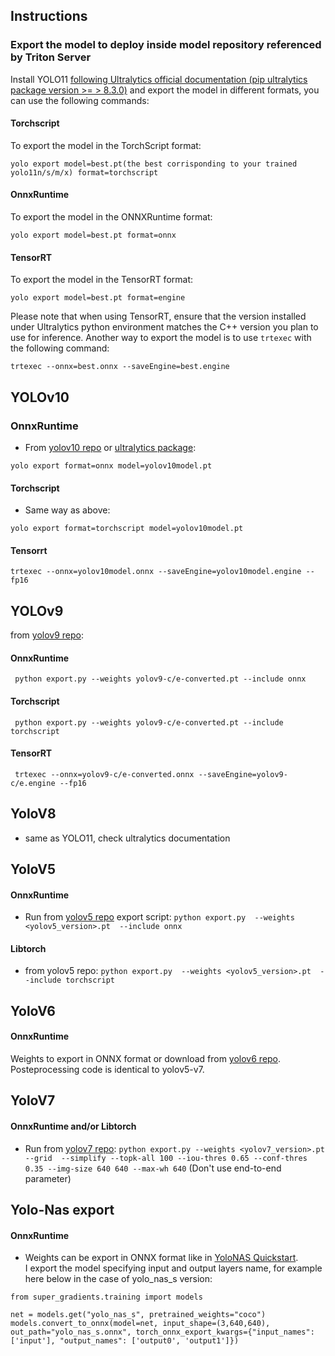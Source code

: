 ## Instructions

### Export the model to deploy inside model repository referenced by Triton Server
Install YOLO11 [following Ultralytics official documentation (pip ultralytics package version >= > 8.3.0)](https://docs.ultralytics.com/quickstart/) and export the model in different formats, you can use the following commands:

#### Torchscript

To export the model in the TorchScript format:

```
yolo export model=best.pt(the best corrisponding to your trained yolo11n/s/m/x) format=torchscript
```

#### OnnxRuntime

To export the model in the ONNXRuntime format:

```
yolo export model=best.pt format=onnx
```

#### TensorRT

To export the model in the TensorRT format:

```
yolo export model=best.pt format=engine
```

Please note that when using TensorRT, ensure that the version installed under Ultralytics python environment matches the C++ version you plan to use for inference. Another way to export the model is to use `trtexec` with the following command:

```
trtexec --onnx=best.onnx --saveEngine=best.engine
```

## YOLOv10
### OnnxRuntime 
* From [yolov10 repo](https://github.com/THU-MIG/yolov10) or [ultralytics package](https://pypi.org/project/ultralytics/):
```
yolo export format=onnx model=yolov10model.pt

```
#### Torchscript
* Same way as above:
```
yolo export format=torchscript model=yolov10model.pt

```

#### Tensorrt
```
trtexec --onnx=yolov10model.onnx --saveEngine=yolov10model.engine --fp16
```


## YOLOv9
from [yolov9 repo](https://github.com/WongKinYiu/yolov9):
#### OnnxRuntime
```
 python export.py --weights yolov9-c/e-converted.pt --include onnx
```
#### Torchscript
```
 python export.py --weights yolov9-c/e-converted.pt --include torchscript
```
#### TensorRT
```
 trtexec --onnx=yolov9-c/e-converted.onnx --saveEngine=yolov9-c/e.engine --fp16
```

## YoloV8
* same as YOLO11, check ultralytics documentation



## YoloV5 
#### OnnxRuntime
* Run from [yolov5 repo](https://github.com/ultralytics/yolov5/issues/251) export script:  ```python export.py  --weights <yolov5_version>.pt  --include onnx```

#### Libtorch
* from yolov5 repo: ```python export.py  --weights <yolov5_version>.pt  --include torchscript```

## YoloV6
#### OnnxRuntime
Weights to export in ONNX format or download from [yolov6 repo](https://github.com/meituan/YOLOv6/tree/main/deploy/ONNX). Posteprocessing code is identical to yolov5-v7.


## YoloV7
#### OnnxRuntime and/or Libtorch
* Run from [yolov7 repo](https://github.com/WongKinYiu/yolov7#export): ```python export.py --weights <yolov7_version>.pt --grid  --simplify --topk-all 100 --iou-thres 0.65 --conf-thres 0.35 --img-size 640 640 --max-wh 640``` (Don't use end-to-end parameter)


## Yolo-Nas export 
#### OnnxRuntime
* Weights can be export in ONNX format like in [YoloNAS Quickstart](https://github.com/Deci-AI/super-gradients/blob/master/documentation/source/YoloNASQuickstart.md#export-to-onnx).  
I export the model specifying input and output layers name, for example here below in the case of yolo_nas_s version:
```
from super_gradients.training import models

net = models.get("yolo_nas_s", pretrained_weights="coco")
models.convert_to_onnx(model=net, input_shape=(3,640,640), out_path="yolo_nas_s.onnx", torch_onnx_export_kwargs={"input_names": ['input'], "output_names": ['output0', 'output1']})
```


